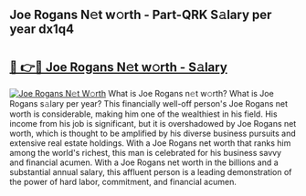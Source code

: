## Joe Rogans N𝚎t w𝚘rth - Part-QRK S𝚊lary per year dx1q4

# <h2><a href="http://gc4pc0p.nevu.top/?p=Joe+Rogans">🔗 👉🔴 Joe Rogans N𝚎t w𝚘rth - S𝚊lary</a></h2>

[![Joe Rogans N𝚎t W𝚘rth](https://i.imgur.com/Oavwk0R.jpeg)](http://gc4pc0p.nevu.top/?p=Joe+Rogans)
What is Joe Rogans n𝚎t w𝚘rth? What is Joe Rogans s𝚊lary per year?
This financially well-off person's Joe Rogans net worth is considerable, making him one of the wealthiest in his field. His income from his job is significant, but it is overshadowed by Joe Rogans net worth, which is thought to be amplified by his diverse business pursuits and extensive real estate holdings. With a Joe Rogans net worth that ranks him among the world's richest, this man is celebrated for his business savvy and financial acumen. With a Joe Rogans net worth in the billions and a substantial annual salary, this affluent person is a leading demonstration of the power of hard labor, commitment, and financial acumen.
